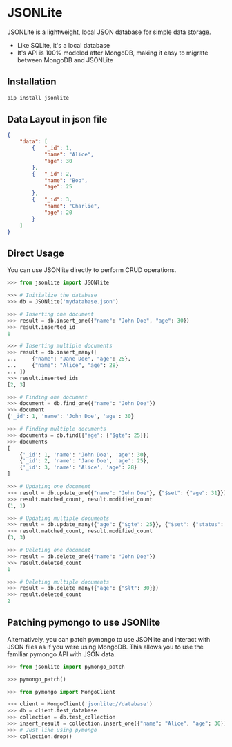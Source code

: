 # JSONLite

JSONLite is a lightweight, local JSON database for simple data storage.

- Like SQLite, it's a local database
- It's API is 100% modeled after MongoDB, making it easy to migrate between MongoDB and JSONLite

## Installation

```sh
pip install jsonlite
```

## Data Layout in json file

```json
{
    "data": [
        {   "_id": 1,
            "name": "Alice",
            "age": 30
        },
        {   "_id": 2,
            "name": "Bob",
            "age": 25
        },
        {   "_id": 3,
            "name": "Charlie",
            "age": 20
        }
    ]
}
```

## Direct Usage

You can use JSONlite directly to perform CRUD operations.


```python
>>> from jsonlite import JSONlite

>>> # Initialize the database
>>> db = JSONlite('mydatabase.json')

>>> # Inserting one document
>>> result = db.insert_one({"name": "John Doe", "age": 30})
>>> result.inserted_id
1

>>> # Inserting multiple documents
>>> result = db.insert_many([
...     {"name": "Jane Doe", "age": 25},
...     {"name": "Alice", "age": 28}
... ])
>>> result.inserted_ids
[2, 3]

>>> # Finding one document
>>> document = db.find_one({"name": "John Doe"})
>>> document
{'_id': 1, 'name': 'John Doe', 'age': 30}

>>> # Finding multiple documents
>>> documents = db.find({"age": {"$gte": 25}})
>>> documents
[
    {'_id': 1, 'name': 'John Doe', 'age': 30},
    {'_id': 2, 'name': 'Jane Doe', 'age': 25},
    {'_id': 3, 'name': 'Alice', 'age': 28}
]

>>> # Updating one document
>>> result = db.update_one({"name": "John Doe"}, {"$set": {"age": 31}})
>>> result.matched_count, result.modified_count
(1, 1)

>>> # Updating multiple documents
>>> result = db.update_many({"age": {"$gte": 25}}, {"$set": {"status": "active"}})
>>> result.matched_count, result.modified_count
(3, 3)

>>> # Deleting one document
>>> result = db.delete_one({"name": "John Doe"})
>>> result.deleted_count
1

>>> # Deleting multiple documents
>>> result = db.delete_many({"age": {"$lt": 30}})
>>> result.deleted_count
2
```

## Patching pymongo to use JSONlite
Alternatively, you can patch pymongo to use JSONlite and interact with JSON files as if you were using MongoDB. This allows you to use the familiar pymongo API with JSON data.

```python
>>> from jsonlite import pymongo_patch

>>> pymongo_patch()

>>> from pymongo import MongoClient

>>> client = MongoClient('jsonlite://database')
>>> db = client.test_database
>>> collection = db.test_collection
>>> insert_result = collection.insert_one({"name": "Alice", "age": 30})
>>> # Just like using pymongo
>>> collection.drop()
```
